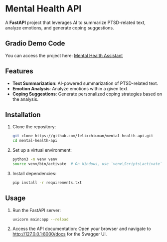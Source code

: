 # Mental Health API

A **FastAPI** project that leverages AI to summarize PTSD-related text, analyze emotions, and generate coping suggestions.

## Gradio Demo Code
You can access the project here: [Mental Health Assistant](https://github.com/felixchiuman/mental-health-assistant)

## Features

- **Text Summarization**: AI-powered summarization of PTSD-related text.
- **Emotion Analysis**: Analyze emotions within a given text.
- **Coping Suggestions**: Generate personalized coping strategies based on the analysis.

## Installation

1. Clone the repository:
   ```bash
   git clone https://github.com/felixchiuman/mental-health-api.git
   cd mental-health-api

2. Set up a virtual environment:
   ```bash
   python3 -m venv venv
   source venv/bin/activate  # On Windows, use `venv\Scripts\activate`

3. Install dependencies:
   ```bash
   pip install -r requirements.txt

## Usage
1. Run the FastAPI server:
   ```bash
   uvicorn main:app --reload

2. Access the API documentation:
   Open your browser and navigate to http://127.0.0.1:8000/docs for the Swagger UI.
